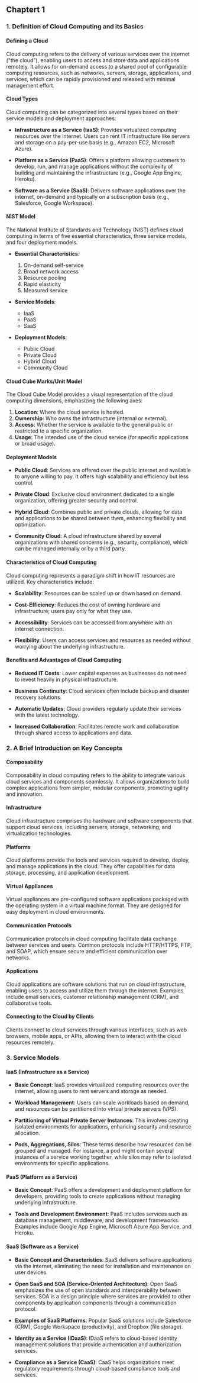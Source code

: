 
## Chaptert 1

### 1. Definition of Cloud Computing and its Basics

#### Defining a Cloud
Cloud computing refers to the delivery of various services over the internet ("the cloud"), enabling users to access and store data and applications remotely. It allows for on-demand access to a shared pool of configurable computing resources, such as networks, servers, storage, applications, and services, which can be rapidly provisioned and released with minimal management effort.

#### Cloud Types
Cloud computing can be categorized into several types based on their service models and deployment approaches:

- **Infrastructure as a Service (IaaS)**: Provides virtualized computing resources over the internet. Users can rent IT infrastructure like servers and storage on a pay-per-use basis (e.g., Amazon EC2, Microsoft Azure).
  
- **Platform as a Service (PaaS)**: Offers a platform allowing customers to develop, run, and manage applications without the complexity of building and maintaining the infrastructure (e.g., Google App Engine, Heroku).
  
- **Software as a Service (SaaS)**: Delivers software applications over the internet, on-demand and typically on a subscription basis (e.g., Salesforce, Google Workspace).

#### NIST Model
The National Institute of Standards and Technology (NIST) defines cloud computing in terms of five essential characteristics, three service models, and four deployment models. 

- **Essential Characteristics**:
  1. On-demand self-service
  2. Broad network access
  3. Resource pooling
  4. Rapid elasticity
  5. Measured service

- **Service Models**:
  - IaaS
  - PaaS
  - SaaS

- **Deployment Models**:
  - Public Cloud
  - Private Cloud
  - Hybrid Cloud
  - Community Cloud

#### Cloud Cube Marks/Unit Model
The Cloud Cube Model provides a visual representation of the cloud computing dimensions, emphasizing the following axes:

1. **Location**: Where the cloud service is hosted.
2. **Ownership**: Who owns the infrastructure (internal or external).
3. **Access**: Whether the service is available to the general public or restricted to a specific organization.
4. **Usage**: The intended use of the cloud service (for specific applications or broad usage).

#### Deployment Models
- **Public Cloud**: Services are offered over the public internet and available to anyone willing to pay. It offers high scalability and efficiency but less control.
  
- **Private Cloud**: Exclusive cloud environment dedicated to a single organization, offering greater security and control. 

- **Hybrid Cloud**: Combines public and private clouds, allowing for data and applications to be shared between them, enhancing flexibility and optimization.

- **Community Cloud**: A cloud infrastructure shared by several organizations with shared concerns (e.g., security, compliance), which can be managed internally or by a third party.

#### Characteristics of Cloud Computing
Cloud computing represents a paradigm shift in how IT resources are utilized. Key characteristics include:

- **Scalability**: Resources can be scaled up or down based on demand.
  
- **Cost-Efficiency**: Reduces the cost of owning hardware and infrastructure; users pay only for what they use.
  
- **Accessibility**: Services can be accessed from anywhere with an internet connection.
  
- **Flexibility**: Users can access services and resources as needed without worrying about the underlying infrastructure.

#### Benefits and Advantages of Cloud Computing
- **Reduced IT Costs**: Lower capital expenses as businesses do not need to invest heavily in physical infrastructure.
  
- **Business Continuity**: Cloud services often include backup and disaster recovery solutions.
  
- **Automatic Updates**: Cloud providers regularly update their services with the latest technology.
  
- **Increased Collaboration**: Facilitates remote work and collaboration through shared access to applications and data.

### 2. A Brief Introduction on Key Concepts

#### Composability
Composability in cloud computing refers to the ability to integrate various cloud services and components seamlessly. It allows organizations to build complex applications from simpler, modular components, promoting agility and innovation.

#### Infrastructure
Cloud infrastructure comprises the hardware and software components that support cloud services, including servers, storage, networking, and virtualization technologies.

#### Platforms
Cloud platforms provide the tools and services required to develop, deploy, and manage applications in the cloud. They offer capabilities for data storage, processing, and application development.

#### Virtual Appliances
Virtual appliances are pre-configured software applications packaged with the operating system in a virtual machine format. They are designed for easy deployment in cloud environments.

#### Communication Protocols
Communication protocols in cloud computing facilitate data exchange between services and users. Common protocols include HTTP/HTTPS, FTP, and SOAP, which ensure secure and efficient communication over networks.

#### Applications
Cloud applications are software solutions that run on cloud infrastructure, enabling users to access and utilize them through the internet. Examples include email services, customer relationship management (CRM), and collaborative tools.

#### Connecting to the Cloud by Clients
Clients connect to cloud services through various interfaces, such as web browsers, mobile apps, or APIs, allowing them to interact with the cloud resources remotely.

### 3. Service Models

#### IaaS (Infrastructure as a Service)
- **Basic Concept**: IaaS provides virtualized computing resources over the internet, allowing users to rent servers and storage as needed.
  
- **Workload Management**: Users can scale workloads based on demand, and resources can be partitioned into virtual private servers (VPS).

- **Partitioning of Virtual Private Server Instances**: This involves creating isolated environments for applications, enhancing security and resource allocation.

- **Pods, Aggregations, Silos**: These terms describe how resources can be grouped and managed. For instance, a pod might contain several instances of a service working together, while silos may refer to isolated environments for specific applications.

#### PaaS (Platform as a Service)
- **Basic Concept**: PaaS offers a development and deployment platform for developers, providing tools to create applications without managing underlying infrastructure.
  
- **Tools and Development Environment**: PaaS includes services such as database management, middleware, and development frameworks. Examples include Google App Engine, Microsoft Azure App Service, and Heroku.

#### SaaS (Software as a Service)
- **Basic Concept and Characteristics**: SaaS delivers software applications via the internet, eliminating the need for installation and maintenance on user devices.

- **Open SaaS and SOA (Service-Oriented Architecture)**: Open SaaS emphasizes the use of open standards and interoperability between services. SOA is a design principle where services are provided to other components by application components through a communication protocol.

- **Examples of SaaS Platforms**: Popular SaaS solutions include Salesforce (CRM), Google Workspace (productivity), and Dropbox (file storage).

- **Identity as a Service (IDaaS)**: IDaaS refers to cloud-based identity management solutions that provide authentication and authorization services.

- **Compliance as a Service (CaaS)**: CaaS helps organizations meet regulatory requirements through cloud-based compliance tools and services.

